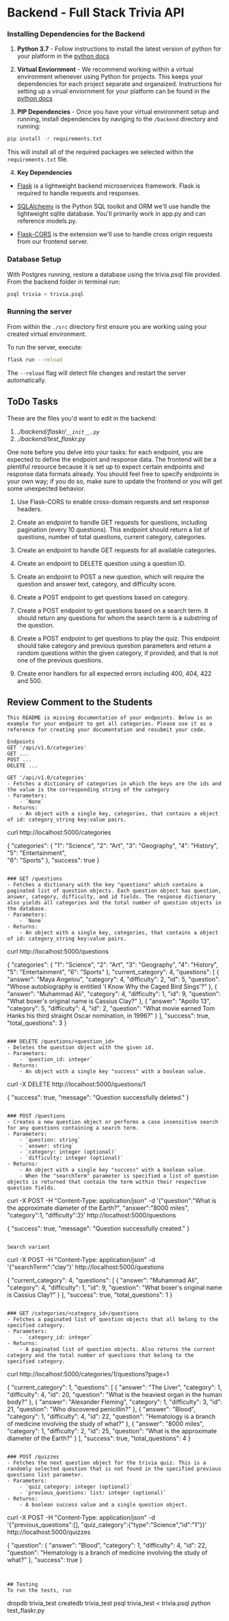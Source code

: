 # Backend - Full Stack Trivia API 

### Installing Dependencies for the Backend

1. **Python 3.7** - Follow instructions to install the latest version of python for your platform in the [python docs](https://docs.python.org/3/using/unix.html#getting-and-installing-the-latest-version-of-python)


2. **Virtual Enviornment** - We recommend working within a virtual environment whenever using Python for projects. This keeps your dependencies for each project separate and organaized. Instructions for setting up a virual enviornment for your platform can be found in the [python docs](https://packaging.python.org/guides/installing-using-pip-and-virtual-environments/)


3. **PIP Dependencies** - Once you have your virtual environment setup and running, install dependencies by naviging to the `/backend` directory and running:
```bash
pip install -r requirements.txt
```
This will install all of the required packages we selected within the `requirements.txt` file.


4. **Key Dependencies**
 - [Flask](http://flask.pocoo.org/)  is a lightweight backend microservices framework. Flask is required to handle requests and responses.

 - [SQLAlchemy](https://www.sqlalchemy.org/) is the Python SQL toolkit and ORM we'll use handle the lightweight sqlite database. You'll primarily work in app.py and can reference models.py. 

 - [Flask-CORS](https://flask-cors.readthedocs.io/en/latest/#) is the extension we'll use to handle cross origin requests from our frontend server. 

### Database Setup
With Postgres running, restore a database using the trivia.psql file provided. From the backend folder in terminal run:
```bash
psql trivia < trivia.psql
```

### Running the server

From within the `./src` directory first ensure you are working using your created virtual environment.

To run the server, execute:

```bash
flask run --reload
```

The `--reload` flag will detect file changes and restart the server automatically.

## ToDo Tasks
These are the files you'd want to edit in the backend:

1. *./backend/flaskr/`__init__.py`*
2. *./backend/test_flaskr.py*


One note before you delve into your tasks: for each endpoint, you are expected to define the endpoint and response data. The frontend will be a plentiful resource because it is set up to expect certain endpoints and response data formats already. You should feel free to specify endpoints in your own way; if you do so, make sure to update the frontend or you will get some unexpected behavior. 

1. Use Flask-CORS to enable cross-domain requests and set response headers. 


2. Create an endpoint to handle GET requests for questions, including pagination (every 10 questions). This endpoint should return a list of questions, number of total questions, current category, categories. 


3. Create an endpoint to handle GET requests for all available categories. 


4. Create an endpoint to DELETE question using a question ID. 


5. Create an endpoint to POST a new question, which will require the question and answer text, category, and difficulty score. 


6. Create a POST endpoint to get questions based on category. 


7. Create a POST endpoint to get questions based on a search term. It should return any questions for whom the search term is a substring of the question. 


8. Create a POST endpoint to get questions to play the quiz. This endpoint should take category and previous question parameters and return a random questions within the given category, if provided, and that is not one of the previous questions. 


9. Create error handlers for all expected errors including 400, 404, 422 and 500. 



## Review Comment to the Students
```
This README is missing documentation of your endpoints. Below is an example for your endpoint to get all categories. Please use it as a reference for creating your documentation and resubmit your code. 

Endpoints
GET '/api/v1.0/categories'
GET ...
POST ...
DELETE ...

GET '/api/v1.0/categories'
- Fetches a dictionary of categories in which the keys are the ids and the value is the corresponding string of the category
- Parameters:
    - `None`
- Returns:
    - An object with a single key, categories, that contains a object of id: category_string key:value pairs.

```
curl http://localhost:5000/categories


{
  "categories": {
    "1": "Science", 
    "2": "Art", 
    "3": "Geography", 
    "4": "History", 
    "5": "Entertainment",  
    "6": "Sports"
  }, 
  "success": true
}
```

### GET /questions
- Fetches a dictionary with the key "questions" which contains a paginated list of question objects. Each question object has question, answer, category, difficulty, and id fields. The response dictionary also yields all categories and the total number of question objects in the database.
- Parameters:
    - `None`
- Returns:
    - An object with a single key, categories, that contains a object of id: category_string key:value pairs.

```
curl http://localhost:5000/questions


{
  "categories": {
    "1": "Science", 
    "2": "Art", 
    "3": "Geography", 
    "4": "History", 
    "5": "Entertainment", 
    "6": "Sports"
  }, 
  "current_category": 4, 
  "questions": [
    {
      "answer": "Maya Angelou", 
      "category": 4, 
      "difficulty": 2, 
      "id": 5, 
      "question": "Whose autobiography is entitled 'I Know Why the Caged Bird Sings'?"
    }, 
    {
      "answer": "Muhammad Ali", 
      "category": 4, 
      "difficulty": 1, 
      "id": 9, 
      "question": "What boxer's original name is Cassius Clay?"
    }, 
    {
      "answer": "Apollo 13", 
      "category": 5, 
      "difficulty": 4, 
      "id": 2, 
      "question": "What movie earned Tom Hanks his third straight Oscar nomination, in 1996?"
    }
  ], 
  "success": true, 
  "total_questions": 3
}
```

### DELETE /questions/<question_id>
- Deletes the question object with the given id.
- Parameters:
    - `question_id: integer`
- Returns:
    - An object with a single key "success" with a boolean value.

```
curl -X DELETE http://localhost:5000/questions/1

{
  "success": true,
  "message": "Question successfully deleted."
}
```

### POST /questions
- Creates a new question object or performs a case insensitive search for any questions containing a search term.
- Parameters:
    - `question: string`  
    - `answer: string`  
    - `category: integer (optional)`  
    - `difficulty: integer (optional)` 
- Returns:
    - An object with a single key "success" with a boolean value.
    - When the "searchTerm" parameter is specified a list of question objects is returned that contain the term within their respective question fields. 

```
curl -X POST -H "Content-Type: application/json" -d '{"question":"What is the approximate diameter of the Earth?", "answer":"8000 miles", "category":1, "difficulty":2}' http://localhost:5000/questions

{
  "success": true,
  "message": "Question successfully created."
}
```

Search variant
```
curl -X POST -H "Content-Type: application/json" -d '{"searchTerm":"clay"}' http://localhost:5000/questions

{
  "current_category": 4, 
  "questions": [
    {
      "answer": "Muhammad Ali", 
      "category": 4, 
      "difficulty": 1, 
      "id": 9, 
      "question": "What boxer's original name is Cassius Clay?"
    }
  ], 
  "success": true, 
  "total_questions": 1
}
```

### GET /categories/<category_id>/questions
- Fetches a paginated list of question objects that all belong to the specified category.
- Parameters:
    - `category_id: integer`
- Returns:
    - A paginated list of question objects. Also returns the current category and the total number of questions that belong to the specified category.

```
curl http://localhost:5000/categories/1/questions?page=1

{
  "current_category": 1, 
  "questions": [
    {
      "answer": "The Liver", 
      "category": 1, 
      "difficulty": 4, 
      "id": 20, 
      "question": "What is the heaviest organ in the human body?"
    }, 
    {
      "answer": "Alexander Fleming", 
      "category": 1, 
      "difficulty": 3, 
      "id": 21, 
      "question": "Who discovered penicillin?"
    }, 
    {
      "answer": "Blood", 
      "category": 1, 
      "difficulty": 4, 
      "id": 22, 
      "question": "Hematology is a branch of medicine involving the study of what?"
    }, 
    {
      "answer": "8000 miles", 
      "category": 1, 
      "difficulty": 2, 
      "id": 25, 
      "question": "What is the approximate diameter of the Earth?"
    }
  ], 
  "success": true, 
  "total_questions": 4
}

```

### POST /quizzes
- Fetches the next question object for the trivia quiz. This is a randomly selected question that is not found in the specified previous questions list parameter.
- Parameters:
    - `quiz_category: integer (optional)`
    - `previous_questions: list: integer (optional)`
- Returns:
    - A boolean success value and a single question object.

```
curl -X POST -H "Content-Type: application/json" -d '{"previous_questions":[], "quiz_category":{"type":"Science","id":"1"}}' http://localhost:5000/quizzes

{
  "question": {
    "answer": "Blood", 
    "category": 1, 
    "difficulty": 4, 
    "id": 22, 
    "question": "Hematology is a branch of medicine involving the study of what?"
  }, 
  "success": true
}
```


## Testing
To run the tests, run
```
dropdb trivia_test
createdb trivia_test
psql trivia_test < trivia.psql
python test_flaskr.py
```
